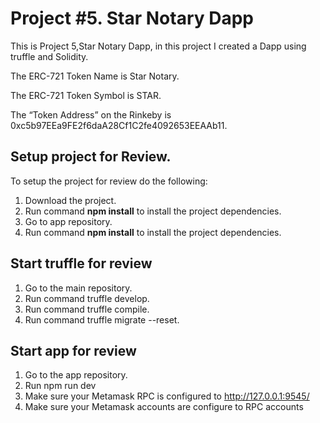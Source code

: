 # Project #5. Star Notary Dapp

This is Project 5,Star Notary Dapp, in this project I created a Dapp using truffle and Solidity.

The ERC-721 Token Name is Star Notary.

The ERC-721 Token Symbol is STAR.

The “Token Address” on the Rinkeby is 0xc5b97EEa9FE2f6daA28Cf1C2fe4092653EEAAb11.

## Setup project for Review.

To setup the project for review do the following:
1. Download the project.
2. Run command __npm install__ to install the project dependencies.
3. Go to app repository.
4. Run command __npm install__ to install the project dependencies.

## Start truffle for review
1. Go to the main repository.
2. Run command truffle develop.
3. Run command truffle compile.
3. Run command truffle migrate --reset.

## Start app for review
1. Go to the app repository.
2. Run npm run dev
3. Make sure your Metamask RPC is configured to  http://127.0.0.1:9545/
4. Make sure your Metamask accounts are configure to RPC accounts
